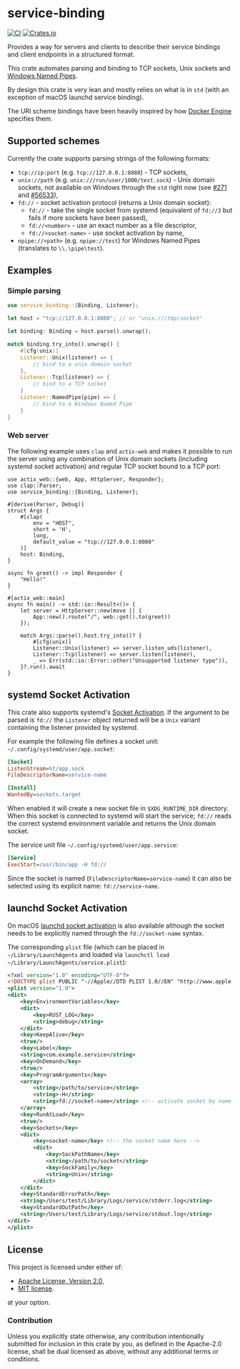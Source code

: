 # service-binding

[![CI](https://github.com/wiktor-k/service-binding/actions/workflows/rust.yml/badge.svg)](https://github.com/wiktor-k/service-binding/actions/workflows/rust.yml)
[![Crates.io](https://img.shields.io/crates/v/service-binding)](https://crates.io/crates/service-binding)

Provides a way for servers and clients to describe their service bindings and client endpoints in a structured format.

This crate automates parsing and binding to TCP sockets, Unix sockets and [Windows Named Pipes][WNP].

[WNP]: https://learn.microsoft.com/en-us/windows/win32/ipc/named-pipes

By design this crate is very lean and mostly relies on what is in `std` (with an exception of macOS launchd service binding).

The URI scheme bindings have been heavily inspired by how [Docker Engine] specifies them.

[Docker Engine]: https://docs.docker.com/desktop/faqs/general/#how-do-i-connect-to-the-remote-docker-engine-api

## Supported schemes

Currently the crate supports parsing strings of the following formats:

- `tcp://ip:port` (e.g. `tcp://127.0.0.1:8080`) - TCP sockets,
- `unix://path` (e.g. `unix:///run/user/1000/test.sock`) - Unix domain sockets, not available on Windows through the `std` right now (see [#271] and [#56533]),
- `fd://` - socket activation protocol (returns a Unix domain socket):
  - `fd://` - take the single socket from systemd (equivalent of `fd://3` but fails if more sockets have been passed),
  - `fd://<number>` - use an exact number as a file descriptor,
  - `fd://<socket-name>` - use socket activation by name,
- `npipe://<path>` (e.g. `npipe://test`) for Windows Named Pipes (translates to `\\.\pipe\test`).

[#271]: https://github.com/rust-lang/libs-team/issues/271
[#56533]: https://github.com/rust-lang/rust/issues/56533

## Examples

### Simple parsing

```rust
use service_binding::{Binding, Listener};

let host = "tcp://127.0.0.1:8080"; // or "unix:///tmp/socket"

let binding: Binding = host.parse().unwrap();

match binding.try_into().unwrap() {
    #[cfg(unix)]
    Listener::Unix(listener) => {
        // bind to a unix domain socket
    },
    Listener::Tcp(listener) => {
        // bind to a TCP socket
    }
    Listener::NamedPipe(pipe) => {
        // bind to a Windows Named Pipe
    }
}
```

### Web server

The following example uses `clap` and `actix-web` and makes it
possible to run the server using any combination of Unix domain
sockets (including systemd socket activation) and regular TCP socket
bound to a TCP port:

```rust,no_run
use actix_web::{web, App, HttpServer, Responder};
use clap::Parser;
use service_binding::{Binding, Listener};

#[derive(Parser, Debug)]
struct Args {
    #[clap(
        env = "HOST",
        short = 'H',
        long,
        default_value = "tcp://127.0.0.1:8080"
    )]
    host: Binding,
}

async fn greet() -> impl Responder {
    "Hello!"
}

#[actix_web::main]
async fn main() -> std::io::Result<()> {
    let server = HttpServer::new(move || {
        App::new().route("/", web::get().to(greet))
    });

    match Args::parse().host.try_into()? {
        #[cfg(unix)]
        Listener::Unix(listener) => server.listen_uds(listener),
        Listener::Tcp(listener) => server.listen(listener),
        _ => Err(std::io::Error::other("Unsupported listener type")),
    }?.run().await
}
```

## systemd Socket Activation

This crate also supports systemd's [Socket Activation][]. If the
argument to be parsed is `fd://` the `Listener` object returned will
be a `Unix` variant containing the listener provided by systemd.

[Socket Activation]: https://0pointer.de/blog/projects/socket-activation.html

For example the following file defines a socket unit:
`~/.config/systemd/user/app.socket`:

```ini
[Socket]
ListenStream=%t/app.sock
FileDescriptorName=service-name

[Install]
WantedBy=sockets.target
```

When enabled it will create a new socket file in `$XDG_RUNTIME_DIR`
directory. When this socket is connected to systemd will start the
service; `fd://` reads the correct systemd environment variable and
returns the Unix domain socket.

The service unit file `~/.config/systemd/user/app.service`:

```ini
[Service]
ExecStart=/usr/bin/app -H fd://
```

Since the socket is named (`FileDescriptorName=service-name`) it can
also be selected using its explicit name: `fd://service-name`.

## launchd Socket Activation

On macOS [launchd socket activation][LSA] is also available although the socket
needs to be explicitly named through the `fd://socket-name` syntax.

[LSA]: https://developer.apple.com/library/archive/documentation/MacOSX/Conceptual/BPSystemStartup/Chapters/CreatingLaunchdJobs.html

The corresponding `plist` file (which can be placed in `~/Library/LaunchAgents`
and loaded via `launchctl load ~/Library/LaunchAgents/service.plist`):

```xml
<?xml version="1.0" encoding="UTF-8"?>
<!DOCTYPE plist PUBLIC "-//Apple//DTD PLIST 1.0//EN" "http://www.apple.com/DTDs/PropertyList-1.0.dtd">
<plist version="1.0">
<dict>
	<key>EnvironmentVariables</key>
	<dict>
		<key>RUST_LOG</key>
		<string>debug</string>
	</dict>
	<key>KeepAlive</key>
	<true/>
	<key>Label</key>
	<string>com.example.service</string>
	<key>OnDemand</key>
	<true/>
	<key>ProgramArguments</key>
	<array>
		<string>/path/to/service</string>
		<string>-H</string>
		<string>fd://socket-name</string> <!-- activate socket by name -->
	</array>
	<key>RunAtLoad</key>
	<true/>
	<key>Sockets</key>
	<dict>
		<key>socket-name</key> <!-- the socket name here -->
		<dict>
			<key>SockPathName</key>
			<string>/path/to/socket</string>
			<key>SockFamily</key>
			<string>Unix</string>
		</dict>
	</dict>
	<key>StandardErrorPath</key>
	<string>/Users/test/Library/Logs/service/stderr.log</string>
	<key>StandardOutPath</key>
	<string>/Users/test/Library/Logs/service/stdout.log</string>
</dict>
</plist>
```

## License

This project is licensed under either of:

  - [Apache License, Version 2.0](https://www.apache.org/licenses/LICENSE-2.0),
  - [MIT license](https://opensource.org/licenses/MIT).

at your option.

### Contribution

Unless you explicitly state otherwise, any contribution intentionally
submitted for inclusion in this crate by you, as defined in the
Apache-2.0 license, shall be dual licensed as above, without any
additional terms or conditions.
